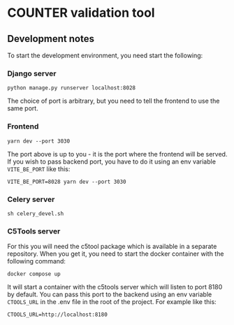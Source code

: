 # COUNTER validation tool

## Development notes

To start the development environment, you need start the following:


### Django server

```python manage.py runserver localhost:8028```

The choice of port is arbitrary, but you need to tell the frontend to use the same port.

### Frontend

```yarn dev --port 3030```

The port above is up to you - it is the port where the frontend will be served. If you wish to pass
backend port, you have to do it using an env variable `VITE_BE_PORT` like this:

```VITE_BE_PORT=8028 yarn dev --port 3030```


### Celery server

```sh celery_devel.sh```


### C5Tools server

For this you will need the c5tool package which is available in a separate repository. When you get
it, you need to start the docker container with the following command:

```docker compose up```

It will start a container with the c5tools server which will listen to port 8180 by default.
You can pass this port to the backend using an env variable `CTOOLS_URL` in the .env file in the 
root of the project. For example like this:

```CTOOLS_URL=http://localhost:8180```


